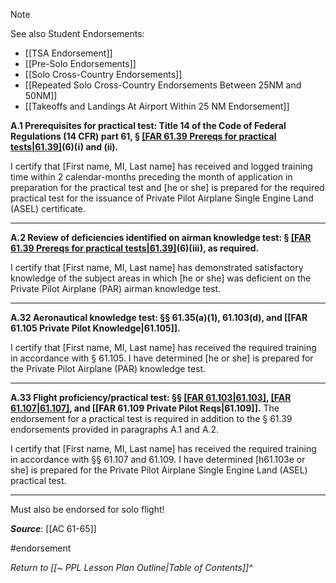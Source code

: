 > [!note] 
> See also Student Endorsements:
> - [[TSA Endorsement]]
> - [[Pre-Solo Endorsements]]
> - [[Solo Cross-Country Endorsements]]
> - [[Repeated Solo Cross-Country Endorsements Between 25NM and 50NM]]
> - [[Takeoffs and Landings At Airport Within 25 NM Endorsement]]

**A.1 Prerequisites for practical test: Title 14 of the Code of Federal Regulations (14 CFR) part 61, § [[FAR 61.39 Prereqs for practical tests|61.39]](a)(6)(i) and (ii).**

I certify that \[First name, MI, Last name\] has received and logged training time within 2 calendar-months preceding the month of application in preparation for the practical test and \[he or she\] is prepared for the required practical test for the issuance of Private Pilot Airplane Single Engine Land (ASEL) certificate.

----

**A.2 Review of deficiencies identified on airman knowledge test: § [[FAR 61.39 Prereqs for practical tests|61.39]](a)(6)(iii), as required.**

I certify that \[First name, MI, Last name\] has demonstrated satisfactory knowledge of the subject areas in which \[he or she\] was deficient on the Private Pilot Airplane (PAR) airman knowledge test.

----

**A.32 Aeronautical knowledge test: §§ 61.35(a)(1), 61.103(d), and [[FAR 61.105 Private Pilot Knowledge|61.105]].**

I certify that \[First name, MI, Last name\] has received the required training in accordance with § 61.105. I have determined \[he or she\] is prepared for the Private Pilot Airplane (PAR) knowledge test.

---

**A.33 Flight proficiency/practical test: §§ [[FAR 61.103|61.103]](f), [[FAR 61.107|61.107]](b), and [[FAR 61.109 Private Pilot Reqs|61.109]].** The endorsement for a practical test is required in addition to the § 61.39 endorsements provided in paragraphs A.1 and A.2.

I certify that \[First name, MI, Last name\] has received the required training in accordance with §§ 61.107 and 61.109. I have determined \[h61.103e or she\] is prepared for the Private Pilot Airplane Single Engine Land (ASEL) practical test.

---

Must also be endorsed for solo flight!

***Source***: [[AC 61-65]]

#endorsement 


*Return to [[~ PPL Lesson Plan Outline|Table of Contents]]^*